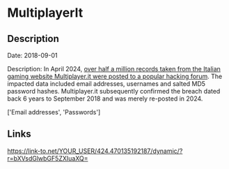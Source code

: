 # MultiplayerIt

## Description

Date: 2018-09-01

Description:
In April 2024, <a href="https://twitter.com/DarkWebInformer/status/1779593190141554871" target="_blank" rel="noopener">over half a million records taken from the Italian gaming website Multiplayer.it were posted to a popular hacking forum</a>.  The impacted data included email addresses, usernames and salted MD5 password hashes. Multiplayer.it subsequently confirmed the breach dated back 6 years to September 2018 and was merely re-posted in 2024.


['Email addresses', 'Passwords']

## Links

https://link-to.net/YOUR_USER/424.470135192187/dynamic/?r=bXVsdGlwbGF5ZXIuaXQ=